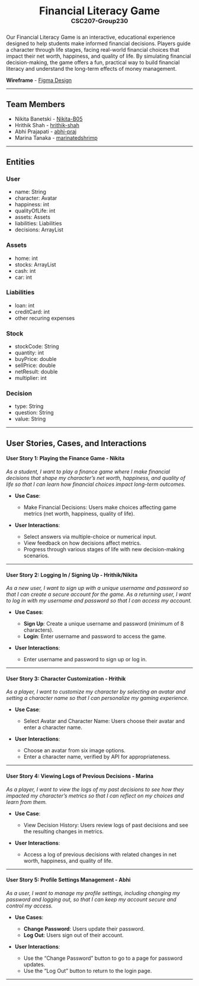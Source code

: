 <h1 align="center" style="margin-bottom: 0em;">Financial Literacy Game</h1>
<h3 align="center" style="margin-top: 0; margin-bottom: 1.5em">CSC207-Group230</h3>

Our Financial Literacy Game is an interactive, educational experience designed to help students make informed financial
decisions. Players guide a character through life stages, facing real-world financial choices that impact their net
worth, happiness, and quality of life. By simulating financial decision-making, the game offers a fun, practical way to
build financial literacy and understand the long-term effects of money management.

**Wireframe** - [Figma Design](https://www.figma.com/design/0SzucedTjg2vrtVMyMrMeA/CSC207-Group230---Finance-Game-Wireframe?node-id=0-1&t=UUBZOjHSskBEjrA8-1)

---

## Team Members
- Nikita Banetski - [Nikita-B05](https://github.com/Nikita-B05)
- Hrithik Shah - [hrithik-shah](https://github.com/hrithik-shah)
- Abhi Prajapati - [abhi-praj](https://github.com/abhi-praj)
- Marina Tanaka - [marinatedshrimp](https://github.com/marinatedshrimp)

---

## Entities

### User
  - name: String
  - character: Avatar
  - happiness: int
  - qualityOfLife: int
  - assets: Assets
  - liabilities: Liabilities
  - decisions: ArrayList<Decision>

### Assets
  - home: int
  - stocks: ArrayList<Stock>
  - cash: int
  - car: int

### Liabilities
  - loan: int
  - creditCard: int
  - other recuring expenses

### Stock
  - stockCode: String
  - quantity: int
  - buyPrice: double
  - sellPrice: double
  - netResult: double
  - multiplier: int

### Decision
  - type: String
  - question: String
  - value: String

---

## User Stories, Cases, and Interactions

#### **User Story 1: Playing the Finance Game - Nikita**
*As a student, I want to play a finance game where I make financial decisions that shape my character’s net worth,
happiness, and quality of life so that I can learn how financial choices impact long-term outcomes.*

- **Use Case**:
    - Make Financial Decisions: Users make choices affecting game metrics (net worth, happiness, quality of life).

- **User Interactions**:
    - Select answers via multiple-choice or numerical input.
    - View feedback on how decisions affect metrics.
    - Progress through various stages of life with new decision-making scenarios.

---

#### **User Story 2: Logging In / Signing Up - Hrithik/Nikita**
*As a new user, I want to sign up with a unique username and password so that I can create a secure account for the
game. As a returning user, I want to log in with my username and password so that I can access my account.*

- **Use Cases**:
    - **Sign Up**: Create a unique username and password (minimum of 8 characters).
    - **Login**: Enter username and password to access the game.

- **User Interactions**:
    - Enter username and password to sign up or log in.

---

#### **User Story 3: Character Customization - Hrithik**
*As a player, I want to customize my character by selecting an avatar and setting a character name so that I can
personalize my gaming experience.*

- **Use Case**:
    - Select Avatar and Character Name: Users choose their avatar and enter a character name.

- **User Interactions**:
    - Choose an avatar from six image options.
    - Enter a character name, verified by API for appropriateness.

---

#### **User Story 4: Viewing Logs of Previous Decisions - Marina**
*As a player, I want to view the logs of my past decisions to see how they impacted my character’s metrics so that I
can reflect on my choices and learn from them.*

- **Use Case**:
    - View Decision History: Users review logs of past decisions and see the resulting changes in metrics.

- **User Interactions**:
    - Access a log of previous decisions with related changes in net worth, happiness, and quality of life.

---

#### **User Story 5: Profile Settings Management - Abhi**
*As a user, I want to manage my profile settings, including changing my password and logging out, so that I can keep
my account secure and control my access.*

- **Use Cases**:
    - **Change Password**: Users update their password.
    - **Log Out**: Users sign out of their account.

- **User Interactions**:
    - Use the “Change Password” button to go to a page for password updates.
    - Use the “Log Out” button to return to the login page.


---